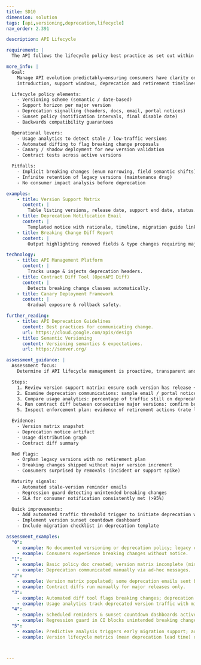```yaml
---
title: SD10
dimension: solution
tags: [api,versioning,deprecation,lifecycle]
nav_order: 2.391

description: API Lifecycle

requirement: |
  The API follows the lifecycle policy best practice as set out within Sunsetting (deprecation and retirement) policy (Confluence). This **SHOULD** include any enforcement arrangements.

more_info: |
  Goal:
    Manage API evolution predictably—ensuring consumers have clarity on version
    introduction, support windows, deprecation and retirement timelines.

  Lifecycle policy elements:
    - Versioning scheme (semantic / date-based)
    - Support horizon per major version
    - Deprecation signalling (headers, docs, email, portal notices)
    - Sunset policy (notification intervals, final disable date)
    - Backwards compatibility guarantees

  Operational levers:
    - Usage analytics to detect stale / low-traffic versions
    - Automated diffing to flag breaking change proposals
    - Canary / shadow deployment for new version validation
    - Contract tests across active versions

  Pitfalls:
    - Implicit breaking changes (enum narrowing, field semantic shifts)
    - Infinite retention of legacy versions (maintenance drag)
    - No consumer impact analysis before deprecation

examples: 
    - title: Version Support Matrix
      content: |
        Table listing versions, release date, support end date, status.
    - title: Deprecation Notification Email
      content: |
        Templated notice with rationale, timeline, migration guide link.
    - title: Breaking Change Diff Report
      content: |
        Output highlighting removed fields & type changes requiring major bump.

technology:
    - title: API Management Platform
      content: |
        Tracks usage & injects deprecation headers.
    - title: Contract Diff Tool (OpenAPI Diff)
      content: |
        Detects breaking change classes automatically.
    - title: Canary Deployment Framework
      content: |
        Gradual exposure & rollback safety.

further_reading:
    - title: API Deprecation Guidelines
      content: Best practices for communicating change.
      url: https://cloud.google.com/apis/design
    - title: Semantic Versioning
      content: Versioning semantics & expectations.
      url: https://semver.org/

assessment_guidance: |
  Assessment focus:
    Determine if API lifecycle management is proactive, transparent and data-driven.

  Steps:
    1. Review version support matrix: ensure each version has release + planned end-of-support dates (no indefinite legacy).
    2. Examine deprecation communications: sample email / portal notice and header injection; verify timeline lead meets policy.
    3. Compare usage analytics: percentage of traffic still on deprecated versions—assess migration plan.
    4. Run contract diff between consecutive major versions: confirm breaking changes documented with migration guidance.
    5. Inspect enforcement plan: evidence of retirement actions (rate limiting / blocking) scheduled or executed.

  Evidence:
    - Version matrix snapshot
    - Deprecation notice artifact
    - Usage distribution graph
    - Contract diff summary

  Red flags:
    - Orphan legacy versions with no retirement plan
    - Breaking changes shipped without major version increment
    - Consumers surprised by removals (incident or support spike)

  Maturity signals:
    - Automated stale-version reminder emails
    - Regression guard detecting unintended breaking changes
    - SLA for consumer notification consistently met (>95%)

  Quick improvements:
    - Add automated traffic threshold trigger to initiate deprecation workflow
    - Implement version sunset countdown dashboard
    - Include migration checklist in deprecation template

assessment_examples:
  "0":
    - example: No documented versioning or deprecation policy; legacy endpoints accumulate indefinitely.
    - example: Consumers experience breaking changes without notice.
  "1":
    - example: Basic policy doc created; version matrix incomplete (missing end-of-support dates).
    - example: Deprecation communicated manually via ad-hoc messages.
  "2":
    - example: Version matrix populated; some deprecation emails sent but inconsistent headers.
    - example: Contract diffs run manually for major releases only.
  "3":
    - example: Automated diff tool flags breaking changes; deprecation headers + portal notices standardised.
    - example: Usage analytics track deprecated version traffic with migration plan.
  "4":
    - example: Scheduled reminders & sunset countdown dashboards active; retirement actions executed on plan.
    - example: Regression guard in CI blocks unintended breaking changes.
  "5":
    - example: Predictive analysis triggers early migration support; automated enforcement throttles near EOL gracefully.
    - example: Version lifecycle metrics (mean deprecation lead time) optimised & reported.



---
```

